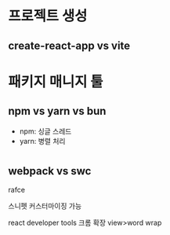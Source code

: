 # 프로젝트 생성

## create-react-app vs vite

# 패키지 매니지 툴

## npm vs yarn vs bun

- npm: 싱글 스레드
- yarn: 병렬 처리

#

## webpack vs swc

rafce

스니펫 커스터마이징 가능

react developer tools 크롬 확장
view>word wrap

